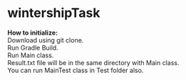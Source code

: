 # wintershipTask

<b>How to initialize:</b> <br/>
Download using git clone. <br/>
Run Gradle Build. <br/>
Run Main class. <br/>
Result.txt file will be in the same directory with Main class. <br/>
You can run MainTest class in Test folder also. <br/>
